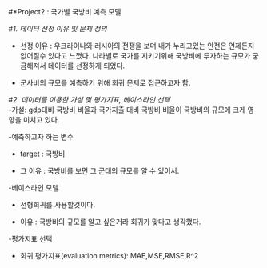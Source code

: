 #*Project2 : 국가별 국방비 예측 모델

#*1.   데이터 선정 이유 및 문제 정의*
  *   선정 이유 : 우크라이나와 러시아의 전쟁을 보며 내가 누리고있는 안전은 언제든지 없어질수 있다고 느꼈다. 나라별로 국가를 지키기위해 국방비에 투자하는 규모가 궁금해져서 데이터를 선정하게 되었다.

  * 군사비의 규모를 예측하기 위해 회귀 문제로 접근하고자 함.

#*2. 데이터를 이용한 가설 및 평가지표, 베이스라인 선택*  
-가설: gdp대비 국방비 비율과 국가지출 대비 국방비 비율이 국방비의 규모에 크게 영향을 미치고 있다.

-예측하고자 하는 변수

- target : 국방비

- 그 이유 : 국방비를 보면 그 군대의 규모를 알 수 있어서.

-베이스라인 모델

- 선형회귀를 사용할것이다.

- 이유 : 국방비의 규모를 알고 싶은거라 회귀가 맞다고 생각했다.


-평가지표 선택

- 회귀 평가지표(evaluation metrics): MAE,MSE,RMSE,R^2
